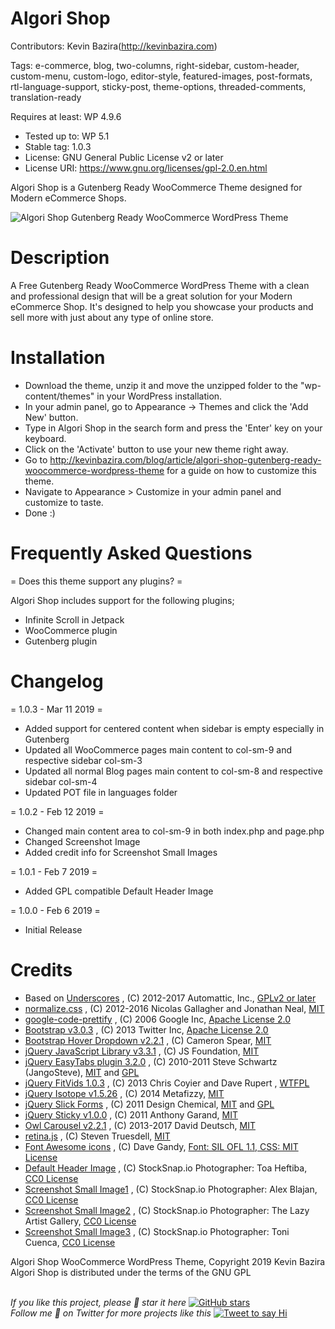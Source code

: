 # Algori Shop 

Contributors: Kevin Bazira(http://kevinbazira.com)

Tags: e-commerce, blog, two-columns, right-sidebar, custom-header, custom-menu, custom-logo, editor-style, featured-images, post-formats, rtl-language-support, sticky-post, theme-options, threaded-comments, translation-ready

Requires at least: WP 4.9.6
* Tested up to: WP 5.1
* Stable tag: 1.0.3
* License: GNU General Public License v2 or later
* License URI: https://www.gnu.org/licenses/gpl-2.0.en.html

Algori Shop is a Gutenberg Ready WooCommerce Theme designed for Modern eCommerce Shops.

![Algori Shop Gutenberg Ready WooCommerce WordPress Theme](http://kevinbazira.com/images/articles/algori-shop-gutenberg-ready-woocommerce-wordpress-theme.jpg "Algori Shop Gutenberg Ready WooCommerce WordPress Theme")

# Description 

A Free Gutenberg Ready WooCommerce WordPress Theme with a clean and professional design that will be a great solution for your Modern eCommerce Shop. It's designed to help you showcase your products and sell more with just about any type of online store.

# Installation

* Download the theme, unzip it and move the unzipped folder to the "wp-content/themes" in your WordPress installation.
* In your admin panel, go to Appearance -> Themes and click the 'Add New' button.
* Type in Algori Shop in the search form and press the 'Enter' key on your keyboard.
* Click on the 'Activate' button to use your new theme right away.
* Go to http://kevinbazira.com/blog/article/algori-shop-gutenberg-ready-woocommerce-wordpress-theme for a guide on how to customize this theme.
* Navigate to Appearance > Customize in your admin panel and customize to taste.
* Done :)

# Frequently Asked Questions 

= Does this theme support any plugins? =

Algori Shop includes support for the following plugins;
* Infinite Scroll in Jetpack
* WooCommerce plugin
* Gutenberg plugin

# Changelog 

= 1.0.3 - Mar 11 2019 =
* Added support for centered content when sidebar is empty especially in Gutenberg
* Updated all WooCommerce pages main content to col-sm-9 and respective sidebar col-sm-3
* Updated all normal Blog pages main content to col-sm-8 and respective sidebar col-sm-4
* Updated POT file in languages folder

= 1.0.2 - Feb 12 2019 =
* Changed main content area to col-sm-9 in both index.php and page.php
* Changed Screenshot Image
* Added credit info for Screenshot Small Images

= 1.0.1 - Feb 7 2019 =
* Added GPL compatible Default Header Image

= 1.0.0 - Feb 6 2019 =
* Initial Release

# Credits

* Based on [Underscores](https://underscores.me/) , (C) 2012-2017 Automattic, Inc., [GPLv2 or later](https://www.gnu.org/licenses/gpl-2.0.html)
* [normalize.css](https://necolas.github.io/normalize.css/) , (C) 2012-2016 Nicolas Gallagher and Jonathan Neal, [MIT](https://opensource.org/licenses/MIT)
* [google-code-prettify](https://github.com/google/code-prettify) , (C) 2006 Google Inc, [Apache License 2.0](http://www.apache.org/licenses/LICENSE-2.0)
* [Bootstrap v3.0.3](http://getbootstrap.com) , (C) 2013 Twitter Inc, [Apache License 2.0](http://www.apache.org/licenses/LICENSE-2.0)
* [Bootstrap Hover Dropdown v2.2.1](https://necolas.github.io/normalize.css/) , (C) Cameron Spear, [MIT](https://opensource.org/licenses/MIT)
* [jQuery JavaScript Library v3.3.1](https://jquery.com/) , (C) JS Foundation, [MIT](https://opensource.org/licenses/MIT)
* [jQuery EasyTabs plugin 3.2.0](https://necolas.github.io/normalize.css/) , (C) 2010-2011 Steve Schwartz (JangoSteve), [MIT](https://opensource.org/licenses/MIT) and [GPL](http://www.gnu.org/licenses/gpl.html)
* [jQuery FitVids 1.0.3](http://fitvidsjs.com/) , (C) 2013 Chris Coyier and Dave Rupert , [WTFPL](http://sam.zoy.org/wtfpl/)
* [jQuery Isotope v1.5.26](http://isotope.metafizzy.co) , (C) 2014 Metafizzy, [MIT](https://opensource.org/licenses/MIT)
* [jQuery Slick Forms](http://www.designchemical.com) , (C) 2011 Design Chemical, [MIT](https://opensource.org/licenses/MIT) and [GPL](http://www.gnu.org/licenses/gpl.html)
* [jQuery Sticky v1.0.0](http://labs.anthonygarand.com/sticky) , (C) 2011 Anthony Garand, [MIT](https://opensource.org/licenses/MIT)
* [Owl Carousel v2.2.1](https://owlcarousel2.github.io/OwlCarousel2/) , (C) 2013-2017 David Deutsch, [MIT](https://opensource.org/licenses/MIT)
* [retina.js](https://github.com/strues/retinajs) , (C) Steven Truesdell, [MIT](https://opensource.org/licenses/MIT)
* [Font Awesome icons](http://fontawesome.io) , (C) Dave Gandy, [Font: SIL OFL 1.1, CSS: MIT License](http://fontawesome.io/license)
* [Default Header Image](https://stocksnap.io/photo/Y2PZ47OU6Z) , (C) StockSnap.io Photographer: Toa Heftiba, [CC0 License](https://creativecommons.org/publicdomain/zero/1.0/)
* [Screenshot Small Image1](https://stocksnap.io/photo/45A4JOV6KK) , (C) StockSnap.io Photographer: Alex Blajan, [CC0 License](https://creativecommons.org/publicdomain/zero/1.0/)
* [Screenshot Small Image2](https://stocksnap.io/photo/L6NEASJCF7) , (C) StockSnap.io Photographer: The Lazy Artist Gallery, [CC0 License](https://creativecommons.org/publicdomain/zero/1.0/)
* [Screenshot Small Image3](https://stocksnap.io/photo/IBTRJYDWWZ) , (C) StockSnap.io Photographer: Toni Cuenca, [CC0 License](https://creativecommons.org/publicdomain/zero/1.0/)


Algori Shop WooCommerce WordPress Theme, Copyright 2019 Kevin Bazira<br/>
Algori Shop is distributed under the terms of the GNU GPL<br/><br/>

_If you like this project, please 🌟 star it here_ [![GitHub stars](https://img.shields.io/github/stars/kevinbazira/algori-shop.svg?label=Stars&style=social)](https://github.com/kevinbazira/algori-shop)
<br/>
_Follow me 👋 on Twitter for more projects like this_ [![Tweet to say Hi](https://img.shields.io/twitter/follow/kevinbazira.svg?style=social&label=Tweet%20@kevinbazira)](https://twitter.com/kevinbazira/)


